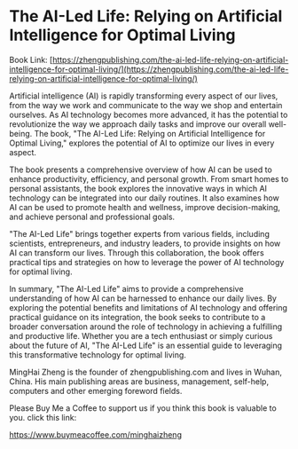 # The AI-Led Life: Relying on Artificial Intelligence for Optimal Living

Book Link: [https://zhengpublishing.com/the-ai-led-life-relying-on-artificial-intelligence-for-optimal-living/](https://zhengpublishing.com/the-ai-led-life-relying-on-artificial-intelligence-for-optimal-living/)

Artificial intelligence (AI) is rapidly transforming every aspect of our lives, from the way we work and communicate to the way we shop and entertain ourselves. As AI technology becomes more advanced, it has the potential to revolutionize the way we approach daily tasks and improve our overall well-being. The book, "The AI-Led Life: Relying on Artificial Intelligence for Optimal Living," explores the potential of AI to optimize our lives in every aspect.

The book presents a comprehensive overview of how AI can be used to enhance productivity, efficiency, and personal growth. From smart homes to personal assistants, the book explores the innovative ways in which AI technology can be integrated into our daily routines. It also examines how AI can be used to promote health and wellness, improve decision-making, and achieve personal and professional goals.

"The AI-Led Life" brings together experts from various fields, including scientists, entrepreneurs, and industry leaders, to provide insights on how AI can transform our lives. Through this collaboration, the book offers practical tips and strategies on how to leverage the power of AI technology for optimal living.

In summary, "The AI-Led Life" aims to provide a comprehensive understanding of how AI can be harnessed to enhance our daily lives. By exploring the potential benefits and limitations of AI technology and offering practical guidance on its integration, the book seeks to contribute to a broader conversation around the role of technology in achieving a fulfilling and productive life. Whether you are a tech enthusiast or simply curious about the future of AI, "The AI-Led Life" is an essential guide to leveraging this transformative technology for optimal living.

MingHai Zheng is the founder of zhengpublishing.com and lives in Wuhan, China. His main publishing areas are business, management, self-help, computers and other emerging foreword fields.

Please Buy Me a Coffee to support us if you think this book is valuable to you. click this link:

https://www.buymeacoffee.com/minghaizheng

